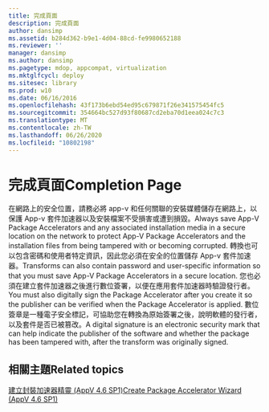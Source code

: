 ```yaml
---
title: 完成頁面
description: 完成頁面
author: dansimp
ms.assetid: b284d362-b9e1-4d04-88cd-fe9980652188
ms.reviewer: ''
manager: dansimp
ms.author: dansimp
ms.pagetype: mdop, appcompat, virtualization
ms.mktglfcycl: deploy
ms.sitesec: library
ms.prod: w10
ms.date: 06/16/2016
ms.openlocfilehash: 43f173b6ebd54ed95c679871f26e341575454fc5
ms.sourcegitcommit: 354664bc527d93f80687cd2eba70d1eea024c7c3
ms.translationtype: MT
ms.contentlocale: zh-TW
ms.lasthandoff: 06/26/2020
ms.locfileid: "10802198"
---
```

# <span data-ttu-id="ff904-103">完成頁面</span><span class="sxs-lookup"><span data-stu-id="ff904-103">Completion Page</span></span>


<span data-ttu-id="ff904-104">在網路上的安全位置，請務必將 app-v 和任何關聯的安裝媒體儲存在網路上，以保護 App-v 套件加速器以及安裝檔案不受損害或遭到損毀。</span><span class="sxs-lookup"><span data-stu-id="ff904-104">Always save App-V Package Accelerators and any associated installation media in a secure location on the network to protect App-V Package Accelerators and the installation files from being tampered with or becoming corrupted.</span></span> <span data-ttu-id="ff904-105">轉換也可以包含密碼和使用者特定資訊，因此您必須在安全的位置儲存 App-v 套件加速器。</span><span class="sxs-lookup"><span data-stu-id="ff904-105">Transforms can also contain password and user-specific information so that you must save App-V Package Accelerators in a secure location.</span></span> <span data-ttu-id="ff904-106">您也必須在建立套件加速器之後進行數位簽署，以便在應用套件加速器時驗證發行者。</span><span class="sxs-lookup"><span data-stu-id="ff904-106">You must also digitally sign the Package Accelerator after you create it so the publisher can be verified when the Package Accelerator is applied.</span></span> <span data-ttu-id="ff904-107">數位簽章是一種電子安全標記，可協助您在轉換為原始簽署之後，說明軟體的發行者，以及套件是否已被篡改。</span><span class="sxs-lookup"><span data-stu-id="ff904-107">A digital signature is an electronic security mark that can help indicate the publisher of the software and whether the package has been tampered with, after the transform was originally signed.</span></span>

## <span data-ttu-id="ff904-108">相關主題</span><span class="sxs-lookup"><span data-stu-id="ff904-108">Related topics</span></span>


[<span data-ttu-id="ff904-109">建立封裝加速器精靈 (AppV 4.6 SP1)</span><span class="sxs-lookup"><span data-stu-id="ff904-109">Create Package Accelerator Wizard (AppV 4.6 SP1)</span></span>](create-package-accelerator-wizard--appv-46-sp1-.md)

 

 





